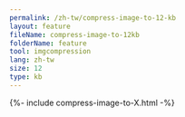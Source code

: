 ```yaml
---
permalink: /zh-tw/compress-image-to-12-kb
layout: feature
fileName: compress-image-to-12kb
folderName: feature
tool: imgcompression
lang: zh-tw
size: 12
type: kb
---
```


{%- include compress-image-to-X.html -%}
